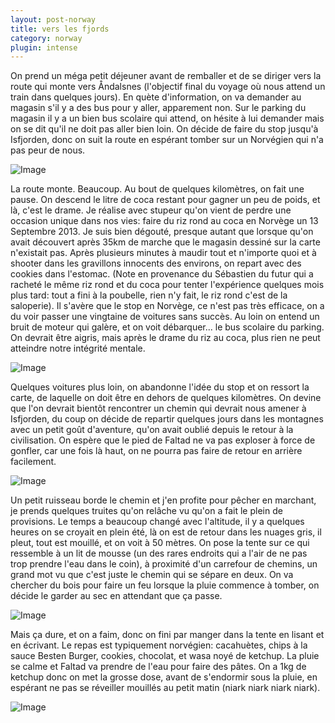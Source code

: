 ```yaml
---
layout: post-norway
title: vers les fjords
category: norway
plugin: intense
---
```


On prend un méga petit déjeuner avant de remballer et de se diriger
vers la route qui monte vers Åndalsnes (l'objectif final du voyage où
nous attend un train dans quelques jours). En quète d'information, on
va demander au magasin s'il y a des bus pour y aller, apparement
non. Sur le parking du magasin il y a un bien bus scolaire qui attend,
on hésite à lui demander mais on se dit qu'il ne doit pas aller bien
loin. On décide de faire du stop jusqu'à Isfjorden, donc on suit la
route en espérant tomber sur un Norvégien qui n'a pas peur de nous.

![Image](/assets/img/norway/jour8-route.jpg)

La route monte. Beaucoup. Au bout de quelques kilomètres, on fait une
pause. On descend le litre de coca restant pour gagner un peu de
poids, et là, c'est le drame. Je réalise avec stupeur qu'on vient de
perdre une occasion unique dans nos vies: faire du riz rond au coca en
Norvège un 13 Septembre 2013. Je suis bien dégouté, presque autant que
lorsque qu'on avait découvert après 35km de marche que le magasin
dessiné sur la carte n'existait pas. Après plusieurs minutes à maudir
tout et n'importe quoi et à shooter dans les gravillons innocents des
environs, on repart avec des cookies dans l'estomac. (Note en
provenance du Sébastien du futur qui a racheté le même riz rond et du
coca pour tenter l'expérience quelques mois plus tard: tout a fini à
la poubelle, rien n'y fait, le riz rond c'est de la saloperie).  Il
s'avère que le stop en Norvège, ce n'est pas très efficace, on a du
voir passer une vingtaine de voitures sans succès. Au loin on entend
un bruit de moteur qui galère, et on voit débarquer... le bus scolaire
du parking. On devrait être aigris, mais après le drame du riz au
coca, plus rien ne peut atteindre notre intégrité mentale.

![Image](/assets/img/norway/jour8-courbe.jpg)

Quelques voitures plus loin, on abandonne l'idée du stop et on ressort
la carte, de laquelle on doit être en dehors de quelques
kilomètres. On devine que l'on devrait bientôt rencontrer un chemin
qui devrait nous amener à Isfjorden, du coup on décide de repartir
quelques jours dans les montagnes avec un petit goût d'aventure, qu'on
avait oublié depuis le retour à la civilisation. On espère que le pied
de Faltad ne va pas exploser à force de gonfler, car une fois là haut,
on ne pourra pas faire de retour en arrière facilement.

![Image](/assets/img/norway/jour8-cabane.jpg)

Un petit ruisseau borde le chemin et j'en profite pour pêcher en
marchant, je prends quelques truites qu'on relâche vu qu'on a fait le
plein de provisions. Le temps a beaucoup changé avec l'altitude, il y
a quelques heures on se croyait en plein été, là on est de retour dans
les nuages gris, il pleut, tout est mouillé, et on voit à 50 mètres.
On pose la tente sur ce qui ressemble à un lit de mousse (un des rares
endroits qui a l'air de ne pas trop prendre l'eau dans le coin), à
proximité d'un carrefour de chemins, un grand mot vu que c'est juste
le chemin qui se sépare en deux. On va chercher du bois pour faire un
feu lorsque la pluie commence à tomber, on décide le garder au sec en
attendant que ça passe.

![Image](/assets/img/norway/jour8-tente.jpg)

Mais ça dure, et on a faim, donc on fini par manger dans la tente en
lisant et en écrivant. Le repas est typiquement norvégien: cacahuètes,
chips à la sauce Besten Burger, cookies, chocolat, et wasa noyé de
ketchup. La pluie se calme et Faltad va prendre de l'eau pour faire
des pâtes. On a 1kg de ketchup donc on met la grosse dose, avant de
s'endormir sous la pluie, en espérant ne pas se réveiller mouillés au
petit matin (niark niark niark niark).

![Image](/assets/img/norway/jour8-miam.jpg)
